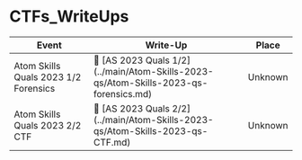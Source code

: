 # CTFs_WriteUps


| Event                                | Write-Up                                                                                        | Place       |
| ------------------------------------ | ----------------------------------------------------------------------------------------------- | :----------:|
| Atom Skills Quals 2023 1/2 Forensics | :green_book: [AS 2023 Quals 1/2] (../main/Atom-Skills-2023-qs/Atom-Skills-2023-qs-forensics.md) | Unknown     |
| Atom Skills Quals 2023 2/2 CTF       | :green_book: [AS 2023 Quals 2/2] (../main/Atom-Skills-2023-qs/Atom-Skills-2023-qs-CTF.md)       | Unknown     |

